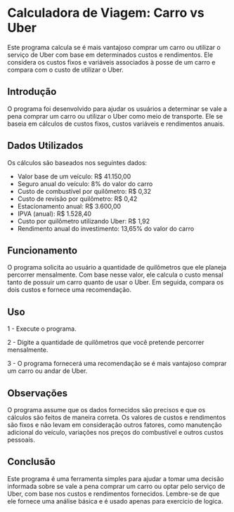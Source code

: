 # Calculadora de Viagem: Carro vs Uber
Este programa calcula se é mais vantajoso comprar um carro ou utilizar o serviço de Uber com base em determinados custos e rendimentos. Ele considera os custos fixos e variáveis associados à posse de um carro e compara com o custo de utilizar o Uber.

## Introdução
O programa foi desenvolvido para ajudar os usuários a determinar se vale a pena comprar um carro ou utilizar o Uber como meio de transporte. Ele se baseia em cálculos de custos fixos, custos variáveis e rendimentos anuais.

## Dados Utilizados
Os cálculos são baseados nos seguintes dados:

* Valor base de um veículo: R$ 41.150,00
* Seguro anual do veículo: 8% do valor do carro
* Custo de combustível por quilômetro: R$ 0,32
* Custo de revisão por quilômetro: R$ 0,42
* Estacionamento anual: R$ 3.600,00
* IPVA (anual): R$ 1.528,40
* Custo por quilômetro utilizando Uber: R$ 1,92
* Rendimento anual do investimento: 13,65% do valor do carro
## Funcionamento
O programa solicita ao usuário a quantidade de quilômetros que ele planeja percorrer mensalmente. Com base nesse valor, ele calcula o custo mensal tanto de possuir um carro quanto de usar o Uber. Em seguida, compara os dois custos e fornece uma recomendação.

## Uso
1 - Execute o programa.

2 - Digite a quantidade de quilômetros que você pretende percorrer mensalmente.

3 - O programa fornecerá uma recomendação se é mais vantajoso comprar um carro ou andar de Uber.

## Observações
O programa assume que os dados fornecidos são precisos e que os cálculos são feitos de maneira correta. Os valores de custos e rendimentos são fixos e não levam em consideração outros fatores, como manutenção adicional do veículo, variações nos preços do combustível e outros custos pessoais.

## Conclusão
Este programa é uma ferramenta simples para ajudar a tomar uma decisão informada sobre se vale a pena comprar um carro ou optar pelo serviço de Uber, com base nos custos e rendimentos fornecidos. Lembre-se de que ele fornece uma análise básica e é usado apenas para exercicio de logica.
